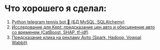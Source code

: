 # Что хорошего я сделал:
1. [Python telegram tennis bot 🎾 (БД MySQL, SQLAlchemy)](https://github.com/Blausher/show/tree/main/tg_tennis_project)
2. [Исследование для Kept: предсказание цен авто и обесценение авто со временем (CatBoost, SHAP, tf-idf)](https://github.com/Blausher/show/tree/main/kept_task)
3. [Предсказание клика на рекламу Avito (Spark, Hadoop, Vowpal Wabbit)](https://github.com/Blausher/show/tree/main/avito_click_prediction)
